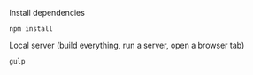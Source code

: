 Install dependencies
```
npm install
```

Local server (build everything, run a server, open a browser tab)
```
gulp
```

